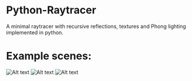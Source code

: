 # Python-Raytracer
A minimal raytracer with recursive reflections, textures and Phong lighting implemented in python.

# Example scenes:
![Alt text](https://github.com/KillerToxic50/Python-Raytracer/blob/master/screenshot.PNG?raw=true)
![Alt text](https://github.com/KillerToxic50/Python-Raytracer/blob/master/screenshot_2.PNG?raw=true)
![Alt text](https://github.com/KillerToxic50/Python-Raytracer/blob/master/screenshot_3.PNG?raw=true)
